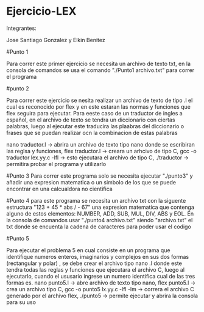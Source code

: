 # Ejercicio-LEX
Integrantes:

Jose Santiago Gonzalez y Elkin Benitez

#Punto 1

Para correr este primer ejercicio se necesita un archivo de texto txt, en la consola de comandos se usa el comando "./Punto1 archivo.txt" para correr el programa

#punto 2

Para correr este ejercicio se nesita realizar un archivo de texto de tipo .l el cual es reconocido por flex y en este estaran las normas y funciones que flex seguira para ejecutar. Para eeste caso de un traductor de ingles a español, en el archivo de texto se tendra un diccionario con ciertas palabras, luego al ejecutar este traducira las plaabras del diccionario o frases que se puedan realizar ocn la combinacion de estas palabras

nano traductor.l -> abrira un archivo de texto tipo nano donde se escribiran las reglsa y funciones,
flex traductor.l -> creara un arhcivo de tipo C,
gcc -o traductor lex.yy.c -lfl -> esto ejecutara el archivo de tipo C, 
./traductor -> permitira probar el programa y utilizarlo

#Punto 3
Para correr este programa solo se necesita ejecutar "./punto3" y añadir una expresion matematica o un simbolo de los que se puede encontrar en una calcualdora no cientifica

#Punto 4
para este programa se necesita un archivo txt con la siguente estructura "123 + 45 * abs / - 67" una expresion matematica que contenga alguno de estos elementos: NUMBER, ADD, SUB, MUL, DIV, ABS y EOL. En la consola de comandos usar "./punto4 archivo.txt" siendo "archivo.txt" el txt donde se encuenta la cadena de caracteres para poder usar el codigo

#Punto 5

Para ejecutar el problema 5 en cual consiste en un programa que identifique numeros enteros, imaginarios y complejos en sus dos formas (rectangular y polar) , se debe crear el archivo tipo nano .l donde este tendra todas las reglas y funciones que ejecutara el archivo C, luego al ejecutarlo, cuando el ususario ingrese un numero identifica cual de las tres formas es.
nano punto5.l -> abre archivo de texto tipo nano,
flex punto5.l -> crea un archivo tipo C,
gcc -o punto5 lx.yy.c -lfl -lm -> correra el archivo C generado por el archivo flex,
./punto5 -> permite ejecutar y abrira la consola para su uso

